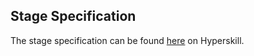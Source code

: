 ## Stage Specification

The stage specification can be found [here](https://hyperskill.org/projects/166/stages/861/implement) on Hyperskill.
